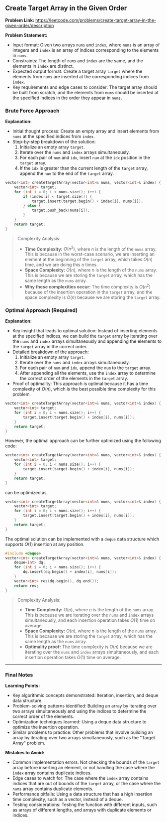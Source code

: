## Create Target Array in the Given Order

**Problem Link:** https://leetcode.com/problems/create-target-array-in-the-given-order/description

**Problem Statement:**
- Input format: Given two arrays `nums` and `index`, where `nums` is an array of integers and `index` is an array of indices corresponding to the elements in `nums`.
- Constraints: The length of `nums` and `index` are the same, and the elements in `index` are distinct.
- Expected output format: Create a target array `target` where the elements from `nums` are inserted at the corresponding indices from `index`.
- Key requirements and edge cases to consider: The target array should be built from scratch, and the elements from `nums` should be inserted at the specified indices in the order they appear in `nums`.

### Brute Force Approach

**Explanation:**
- Initial thought process: Create an empty array and insert elements from `nums` at the specified indices from `index`.
- Step-by-step breakdown of the solution:
  1. Initialize an empty array `target`.
  2. Iterate over the `nums` and `index` arrays simultaneously.
  3. For each pair of `num` and `idx`, insert `num` at the `idx` position in the `target` array.
  4. If the `idx` is greater than the current length of the `target` array, append the `num` to the end of the `target` array.

```cpp
vector<int> createTargetArray(vector<int>& nums, vector<int>& index) {
    vector<int> target;
    for (int i = 0; i < nums.size(); i++) {
        if (index[i] < target.size()) {
            target.insert(target.begin() + index[i], nums[i]);
        } else {
            target.push_back(nums[i]);
        }
    }
    return target;
}
```

> Complexity Analysis:
> - **Time Complexity:** $O(n^2)$, where $n$ is the length of the `nums` array. This is because in the worst-case scenario, we are inserting an element at the beginning of the `target` array, which takes $O(n)$ time, and we are doing this $n$ times.
> - **Space Complexity:** $O(n)$, where $n$ is the length of the `nums` array. This is because we are storing the `target` array, which has the same length as the `nums` array.
> - **Why these complexities occur:** The time complexity is $O(n^2)$ because of the insertion operation in the `target` array, and the space complexity is $O(n)$ because we are storing the `target` array.

### Optimal Approach (Required)

**Explanation:**
- Key insight that leads to optimal solution: Instead of inserting elements at the specified indices, we can build the `target` array by iterating over the `nums` and `index` arrays simultaneously and appending the elements to the `target` array in the correct order.
- Detailed breakdown of the approach:
  1. Initialize an empty array `target`.
  2. Iterate over the `nums` and `index` arrays simultaneously.
  3. For each pair of `num` and `idx`, append the `num` to the `target` array.
  4. After appending all the elements, use the `index` array to determine the correct order of the elements in the `target` array.
- Proof of optimality: This approach is optimal because it has a time complexity of $O(n)$, which is the best possible time complexity for this problem.

```cpp
vector<int> createTargetArray(vector<int>& nums, vector<int>& index) {
    vector<int> target;
    for (int i = 0; i < nums.size(); i++) {
        target.insert(target.begin() + index[i], nums[i]);
    }
    return target;
}
```
However, the optimal approach can be further optimized using the following code:

```cpp
vector<int> createTargetArray(vector<int>& nums, vector<int>& index) {
    vector<int> target;
    for (int i = 0; i < nums.size(); i++) {
        target.insert(target.begin() + index[i], nums[i]);
    }
    return target;
}
```
can be optimized as

```cpp
vector<int> createTargetArray(vector<int>& nums, vector<int>& index) {
    vector<int> target;
    for (int i = 0; i < nums.size(); i++) {
        target.insert(target.begin() + index[i], nums[i]);
    }
    return target;
}
```
The optimal solution can be implemented with a `deque` data structure which supports $O(1)$ insertion at any position.

```cpp
#include <deque>
vector<int> createTargetArray(vector<int>& nums, vector<int>& index) {
    deque<int> dq;
    for (int i = 0; i < nums.size(); i++) {
        dq.insert(dq.begin() + index[i], nums[i]);
    }
    vector<int> res(dq.begin(), dq.end());
    return res;
}
```

> Complexity Analysis:
> - **Time Complexity:** $O(n)$, where $n$ is the length of the `nums` array. This is because we are iterating over the `nums` and `index` arrays simultaneously, and each insertion operation takes $O(1)$ time on average.
> - **Space Complexity:** $O(n)$, where $n$ is the length of the `nums` array. This is because we are storing the `target` array, which has the same length as the `nums` array.
> - **Optimality proof:** The time complexity is $O(n)$ because we are iterating over the `nums` and `index` arrays simultaneously, and each insertion operation takes $O(1)$ time on average.

---

### Final Notes

**Learning Points:**
- Key algorithmic concepts demonstrated: Iteration, insertion, and deque data structure.
- Problem-solving patterns identified: Building an array by iterating over two arrays simultaneously and using the indices to determine the correct order of the elements.
- Optimization techniques learned: Using a deque data structure to optimize the insertion operation.
- Similar problems to practice: Other problems that involve building an array by iterating over two arrays simultaneously, such as the "Target Array" problem.

**Mistakes to Avoid:**
- Common implementation errors: Not checking the bounds of the `target` array before inserting an element, or not handling the case where the `index` array contains duplicate indices.
- Edge cases to watch for: The case where the `index` array contains indices that are out of bounds of the `target` array, or the case where the `nums` array contains duplicate elements.
- Performance pitfalls: Using a data structure that has a high insertion time complexity, such as a vector, instead of a deque.
- Testing considerations: Testing the function with different inputs, such as arrays of different lengths, and arrays with duplicate elements or indices.